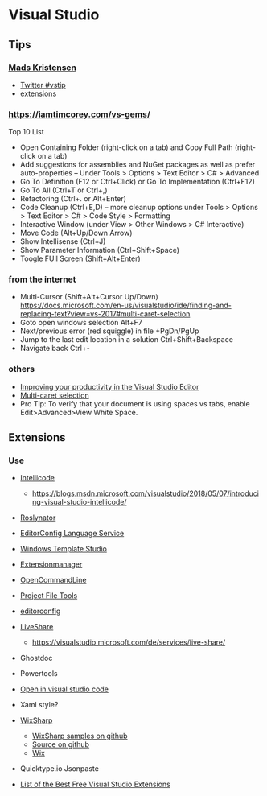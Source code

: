 # Visual Studio

## Tips

### [Mads Kristensen](https://twitter.com/mkristensen)
* [Twitter #vstip](https://twitter.com/search?src=typd&q=%23vstip)
* [extensions](https://marketplace.visualstudio.com/publishers/MadsKristensen)
    
### https://iamtimcorey.com/vs-gems/
Top 10 List
* Open Containing Folder (right-click on a tab) and Copy Full Path (right-click on a tab)
* Add suggestions for assemblies and NuGet packages as well as prefer auto-properties – Under Tools > Options > Text Editor > C# > Advanced
* Go To Definition (F12 or Ctrl+Click) or Go To Implementation (Ctrl+F12)
* Go To All (Ctrl+T or Ctrl+,)
* Refactoring (Ctrl+. or Alt+Enter)
* Code Cleanup (Ctrl+E,D) – more cleanup options under Tools > Options > Text Editor > C# > Code Style > Formatting
* Interactive Window (under View > Other Windows > C# Interactive)
* Move Code (Alt+Up/Down Arrow)
* Show Intellisense (Ctrl+J)
* Show Parameter Information (Ctrl+Shift+Space)
* Toogle FUll Screen (Shift+Alt+Enter) 

### from the internet

* Multi-Cursor (Shift+Alt+Cursor Up/Down)
  https://docs.microsoft.com/en-us/visualstudio/ide/finding-and-replacing-text?view=vs-2017#multi-caret-selection
* Goto open windows selection Alt+F7
* Next/previous error (red squiggle) in file +PgDn/PgUp 
* Jump to the last edit location in a solution Ctrl+Shift+Backspace 
* Navigate back Ctrl+-

### others
* [Improving your productivity in the Visual Studio Editor](https://blogs.msdn.microsoft.com/visualstudio/2018/08/30/improving-your-productivity-in-the-visual-studio-editor/)
* [Multi-caret selection](https://docs.microsoft.com/en-us/visualstudio/ide/finding-and-replacing-text?view=vs-2017#multi-caret-selection)
* Pro Tip: To verify that your document is using spaces vs tabs, enable Edit>Advanced>View White Space.


## Extensions

### Use

* [Intellicode](https://marketplace.visualstudio.com/items?itemName=VisualStudioExptTeam.VSIntelliCode)
  * https://blogs.msdn.microsoft.com/visualstudio/2018/05/07/introducing-visual-studio-intellicode/
   
* [Roslynator](https://github.com/JosefPihrt/Roslynator)
* [EditorConfig Language Service](http://vsixgallery.com/extension/1209461d-57f8-46a4-814a-dbe5fecef941/)
* [Windows Template Studio](https://marketplace.visualstudio.com/items?itemName=WASTeamAccount.WindowsTemplateStudio)
* [Extensionmanager](https://marketplace.visualstudio.com/items?itemName=MadsKristensen.ExtensionManager)
* [OpenCommandLine](https://marketplace.visualstudio.com/items?itemName=MadsKristensen.OpenCommandLine)
* [Project File Tools](https://marketplace.visualstudio.com/items?itemName=ms-madsk.ProjectFileTools)
* [editorconfig](https://marketplace.visualstudio.com/items?itemName=MadsKristensen.EditorConfig)
* [LiveShare](https://marketplace.visualstudio.com/items?itemName=MS-vsliveshare.vsls-vs)
  * https://visualstudio.microsoft.com/de/services/live-share/
* Ghostdoc
* Powertools
* [Open in visual studio code](https://marketplace.visualstudio.com/items?itemName=MadsKristensen.OpeninVisualStudioCode)
* Xaml style?
* [WixSharp](https://marketplace.visualstudio.com/items?itemName=OlegShilo.WixSharpProjectTemplates)
  * [WixSharp samples on github ](https://github.com/oleg-shilo/wixsharp/tree/c766ea466fe7cfa62eb7df97b8e1f5d44609ed9c/Source/src/WixSharp.Samples)
  * [Source on github](https://github.com/oleg-shilo/wixsharp)
  * [Wix](http://wixtoolset.org/releases/)

* Quicktype.io Jsonpaste

* [List of the Best Free Visual Studio Extensions](https://blog.elmah.io/list-of-the-best-free-visual-studio-extensions/)



